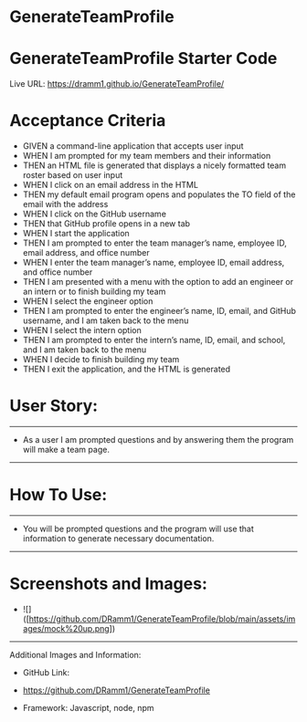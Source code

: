 # GenerateTeamProfile

# GenerateTeamProfile Starter Code
Live URL: https://dramm1.github.io/GenerateTeamProfile/

# Acceptance Criteria
- GIVEN a command-line application that accepts user input
-  WHEN I am prompted for my team members and their information
- THEN an HTML file is generated that displays a nicely formatted team roster based on user input
- WHEN I click on an email address in the HTML
- THEN my default email program opens and populates the TO field of the email with the address
- WHEN I click on the GitHub username
- THEN that GitHub profile opens in a new tab
- WHEN I start the application
- THEN I am prompted to enter the team manager’s name, employee ID, email address, and office number
- WHEN I enter the team manager’s name, employee ID, email address, and office number
- THEN I am presented with a menu with the option to add an engineer or an intern or to finish building my team
- WHEN I select the engineer option
- THEN I am prompted to enter the engineer’s name, ID, email, and GitHub username, and I am taken back to the menu
- WHEN I select the intern option
- THEN I am prompted to enter the intern’s name, ID, email, and school, and I am taken back to the menu
- WHEN I decide to finish building my team
- THEN I exit the application, and the HTML is generated

# User Story:
------------
- As a user I am prompted questions and by answering them the program will make a team page.
--------------------------------------

# How To Use:
-------------
- You will be prompted questions and the program will use that information to generate necessary documentation.
------------------

# Screenshots and Images:
- ![] ([https://github.com/DRamm1/GenerateTeamProfile/blob/main/assets/images/mock%20up.png])
------------------
 Additional Images and Information:

- GitHub Link:

- https://github.com/DRamm1/GenerateTeamProfile

- Framework:
Javascript, node, npm
